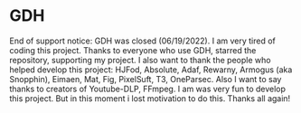 # GDH
End of support notice:
GDH was closed (06/19/2022). I am very tired of coding this project. Thanks to everyone who use GDH, starred the repository, supporting my project. I also want to thank the people who helped develop this project:
HJFod, Absolute, Adaf, Rewarny, Armogus (aka Snopphin), Eimaen, Mat, Fig, PixelSuft, T3, OneParsec. Also I want to say thanks to creators of Youtube-DLP, FFmpeg. I am was very fun to develop this project. But in this moment i lost motivation to do this. Thanks all again!


